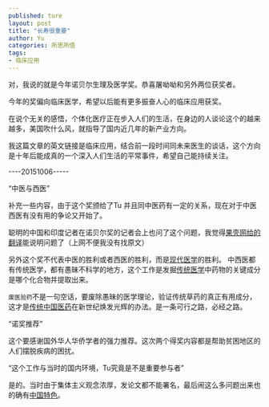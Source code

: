 ```yaml
---
published: ture
layout: post
title: "长寿很重要"
author: Yu
categories: 所思所悟
tags:
- 临床应用
---
```


对，我说的就是今年诺贝尔生理及医学奖。恭喜屠呦呦和另外两位获奖者。

今年的奖偏向临床医学，希望以后能有更多振奋人心的临床应用获奖。

在说个无关的感悟，个体化医疗正在步入人们的生活，在身边的人谈论这个的越来越多，美国吹什么风，就指导了国内近几年的新产业方向。

我这篇文章的英文链接是临床应用，结合前一段时间同未来医生的谈话，这个方向是十年后能成真的一个深入人们生活的平常事件，希望自己能持续关注。

----20151006-----

<q>中医与西医</q>

补充一些内容，由于这个奖颁给了Tu 并且同中医药有一定的关系，现在对于中医西医有没有用的争论又开始了。

聪明的中国和印度记者在诺贝尔奖的记者会上也问了这个问题，我觉得[果壳网给的翻译](http://www.guokr.com/post/702890/)能说明问题了（上网不便我没有找原文）

另外这个奖不代表中医的胜利或者西医的胜利，而是<u>现代医学</u>的胜利。
中西医都有传统医学，都有愚昧不科学的地方，这个工作是发掘<u>传统医学</u>中药物的关键成分是哪个化合物并提取出来。

<code>废医验药</code>不是一句空话，要废除愚昧的医学理论，验证传统草药的真正有用成分，这才是<u>传统中国医药</u>在新世纪焕发光辉的办法。是一条可行之路，必经之路。


<q>诺奖推荐</q>

这个要感谢国外华人华侨学者的强力推荐。这次两个得奖内容都是帮助贫困地区的人们摆脱疾病的困扰。

<q>这个工作与当时的国内环境，Tu究竟是不是重要参与者</q>

是的。当时由于集体主义观念浓厚，发论文都不能署名，最后闹这么多问题出来也的确有[中国特色](http://www.guokr.com/post/64214/ "说到青蒿素和屠呦呦，其实争议挺多呢")。

